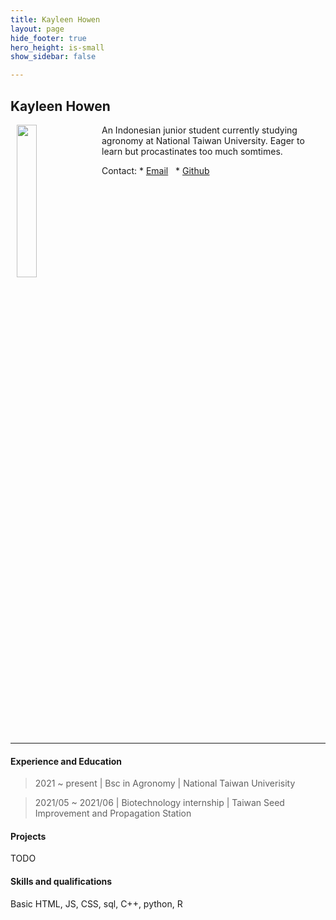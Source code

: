 ```yaml
---
title: Kayleen Howen
layout: page
hide_footer: true
hero_height: is-small
show_sidebar: false

---
```


## Kayleen Howen

<img src="{{site.url}}/img/kayleen_howen.jpg" align="left" hspace="10" width="25%">

An Indonesian junior student currently studying agronomy at National Taiwan University. Eager to learn but procastinates too much somtimes. 

Contact:
*<i class="fas fa-at"></i> [Email](mailto:kayleenhowen@gmail.com)  
*<i class="fab fa-github"></i> [Github](mercur0us)  

<!--
<i class="fab fa-linkedin"></i> [LinkedIn]()
<i class="fab fa-google"></i> [Google Scholar]()  
-->

<br clear="all">
<hr class="solid">

#### Experience and Education

> 2021 ~ present | Bsc in Agronomy | National Taiwan Univerisity

> 2021/05 ~ 2021/06 | Biotechnology internship | Taiwan Seed Improvement and Propagation Station

#### Projects

TODO

#### Skills and qualifications

Basic HTML, JS, CSS, sql, C++, python, R
